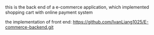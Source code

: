 this is the back end of a e-commerce application, which implemented shopping cart with online payment system

the implementation of front end: https://github.com/IvanLiang1025/E-commerce-backend.git
